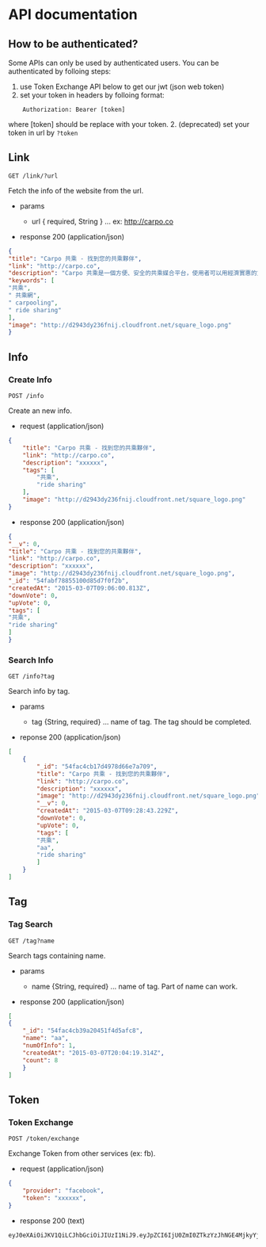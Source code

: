 # API documentation
## How to be authenticated?
Some APIs can only be used by authenticated users. You can be authenticated by folloing steps:

1. use Token Exchange API below to get our jwt (json web token)
2. set your token in headers by folloing format:
```
	Authorization: Bearer [token]
```
where [token] should be replace with your token.
2. (deprecated) set your token in url by `?token`

## Link
`GET /link/?url`

Fetch the info of the website from the url.

- params 
	- url { required, String } ... ex: http://carpo.co

- response 200 (application/json)

```json
{
"title": "Carpo 共乘 - 找到您的共乘夥伴",
"link": "http://carpo.co",
"description": "Carpo 共乘是一個方便、安全的共乘媒合平台，使用者可以用經濟實惠的方式找到一起搭車的夥伴，相互評價的功能更讓共乘更安全有保障。共乘不但可以省油錢、省交通費，更可以對地球環保盡一份心力。馬上用 Facebook 快速登入，一起來 Carpo 共乘找到您的共乘夥伴吧！",
"keywords": [
"共乘",
" 共乘網",
" carpooling",
" ride sharing"
],
"image": "http://d2943dy236fnij.cloudfront.net/square_logo.png"
}
```

## Info
### Create Info
`POST /info`

Create an new info.

- request (application/json)
```json
{
	"title": "Carpo 共乘 - 找到您的共乘夥伴",
	"link": "http://carpo.co",
	"description": "xxxxxx",
	"tags": [
		"共乘",
		"ride sharing"
	],
	"image": "http://d2943dy236fnij.cloudfront.net/square_logo.png"
}
```

- response 200 (application/json)
```json
{
"__v": 0,
"title": "Carpo 共乘 - 找到您的共乘夥伴",
"link": "http://carpo.co",
"description": "xxxxxx",
"image": "http://d2943dy236fnij.cloudfront.net/square_logo.png",
"_id": "54fabf78855100d85d7f0f2b",
"createdAt": "2015-03-07T09:06:00.813Z",
"downVote": 0,
"upVote": 0,
"tags": [
"共乘",
"ride sharing"
]
}
```

### Search Info
`GET /info?tag`

Search info by tag.

- params
	- tag {String, required} ... name of tag. The tag should be completed.

- reponse 200 (application/json)
```json
[
	{
		"_id": "54fac4cb17d4978d66e7a709",
		"title": "Carpo 共乘 - 找到您的共乘夥伴",
		"link": "http://carpo.co",
		"description": "xxxxxx",
		"image": "http://d2943dy236fnij.cloudfront.net/square_logo.png",
		"__v": 0,
		"createdAt": "2015-03-07T09:28:43.229Z",
		"downVote": 0,
		"upVote": 0,
		"tags": [
		"共乘",
		"aa",
		"ride sharing"
		]
	}
]
```


## Tag
### Tag Search
`GET /tag?name`

Search tags containing name.

- params
	- name {String, required} ... name of tag. Part of name can work.

- response 200 (application/json)
```json
[
{
	"_id": "54fac4cb39a20451f4d5afc8",
	"name": "aa",
	"numOfInfo": 1,
	"createdAt": "2015-03-07T20:04:19.314Z",
	"count": 8
	}
]
````


## Token
### Token Exchange
`POST /token/exchange`

Exchange Token from other services (ex: fb).

- request (application/json)
```json
{
	"provider": "facebook",
	"token": "xxxxxx",
}
```

- response 200 (text)
```
eyJ0eXAiOiJKV1QiLCJhbGciOiJIUzI1NiJ9.eyJpZCI6IjU0ZmI0ZTkzYzJhNGE4MjkyYjBmNGRlNyIsImlhdCI6MTQyNTc1NTc5NSwiZXhwIjoxNDI2MzYwNTk1fQ.HWjzorJaznmsmLL01jXvkDKqPOFz_62TDs95fRarGcM
```